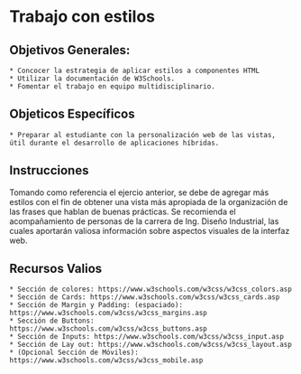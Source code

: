 # Trabajo con estilos #

## Objetivos Generales: ##
    * Concocer la estrategia de aplicar estilos a componentes HTML 
    * Utilizar la documentación de W3Schools.
    * Fomentar el trabajo en equipo multidisciplinario.
## Objeticos Específicos ##
    * Preparar al estudiante con la personalización web de las vistas, útil durante el desarrollo de aplicaciones híbridas.
   
## Instrucciones ##
Tomando como referencia el ejercio anterior, se debe de agregar más estilos con el fin de obtener una vista más apropiada de la organización 
de las frases que hablan de buenas prácticas. Se recomienda el acompañamiento de personas de la carrera de Ing. Diseño Industrial,
las cuales aportarán valiosa información sobre aspectos visuales de la interfaz web.

## Recursos Valios ##
    * Sección de colores: https://www.w3schools.com/w3css/w3css_colors.asp
    * Sección de Cards: https://www.w3schools.com/w3css/w3css_cards.asp
    * Sección de Margin y Padding: (espaciado): https://www.w3schools.com/w3css/w3css_margins.asp
    * Sección de Buttons: https://www.w3schools.com/w3css/w3css_buttons.asp
    * Sección de Inputs: https://www.w3schools.com/w3css/w3css_input.asp
    * Sección de Lay out: https://www.w3schools.com/w3css/w3css_layout.asp
    * (Opcional Sección de Móviles): https://www.w3schools.com/w3css/w3css_mobile.asp